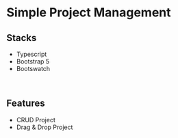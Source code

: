 # Simple Project Management

## Stacks

- Typescript
- Bootstrap 5
- Bootswatch

<br>

## Features

- CRUD Project
- Drag & Drop Project
